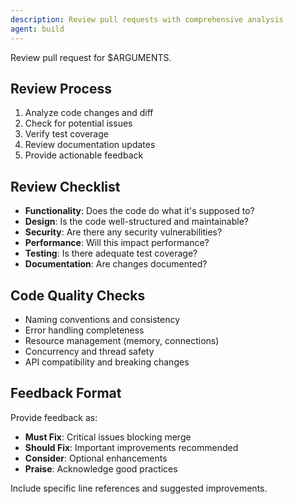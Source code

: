 ```yaml
---
description: Review pull requests with comprehensive analysis
agent: build
---
```


Review pull request for $ARGUMENTS.

## Review Process
1. Analyze code changes and diff
2. Check for potential issues
3. Verify test coverage
4. Review documentation updates
5. Provide actionable feedback

## Review Checklist
- **Functionality**: Does the code do what it's supposed to?
- **Design**: Is the code well-structured and maintainable?
- **Security**: Are there any security vulnerabilities?
- **Performance**: Will this impact performance?
- **Testing**: Is there adequate test coverage?
- **Documentation**: Are changes documented?

## Code Quality Checks
- Naming conventions and consistency
- Error handling completeness
- Resource management (memory, connections)
- Concurrency and thread safety
- API compatibility and breaking changes

## Feedback Format
Provide feedback as:
- **Must Fix**: Critical issues blocking merge
- **Should Fix**: Important improvements recommended
- **Consider**: Optional enhancements
- **Praise**: Acknowledge good practices

Include specific line references and suggested improvements.